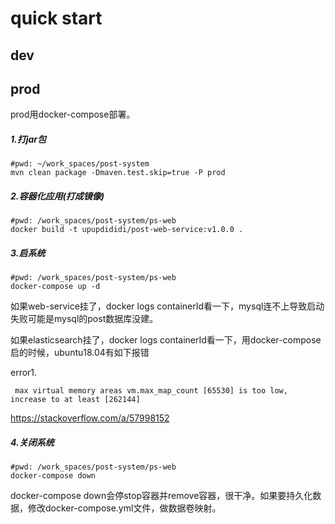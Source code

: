 # quick start

## dev

## prod

prod用docker-compose部署。

##### 1.打jar包

```shell
#pwd: ~/work_spaces/post-system
mvn clean package -Dmaven.test.skip=true -P prod
```

##### 2.容器化应用(打成镜像)

```shell
#pwd: /work_spaces/post-system/ps-web
docker build -t upupdididi/post-web-service:v1.0.0 .
```

##### 3.启系统

```shell
#pwd: /work_spaces/post-system/ps-web
docker-compose up -d
```

如果web-service挂了，docker logs containerId看一下，mysql连不上导致启动失败可能是mysql的post数据库没建。

如果elasticsearch挂了，docker logs containerId看一下，用docker-compose启的时候，ubuntu18.04有如下报错

error1.

```
 max virtual memory areas vm.max_map_count [65530] is too low, increase to at least [262144]
```

https://stackoverflow.com/a/57998152

##### 4.关闭系统

```shell
#pwd: /work_spaces/post-system/ps-web
docker-compose down
```

docker-compose down会停stop容器并remove容器，很干净。如果要持久化数据，修改docker-compose.yml文件，做数据卷映射。
